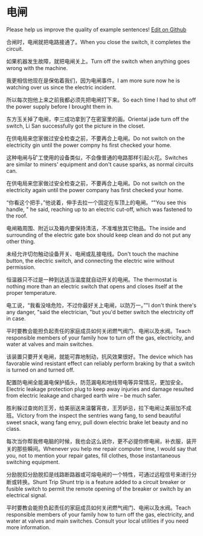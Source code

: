 # 电闸

Please help us improve the quality of example sentences! [Edit on Github](https://github.com/jiyushe/jiyu-example-sentence-source/blob/main/chinese/dianzha.md)

<p><span class="chinese">合闸时，电闸就把电路接通了。</span><span class="english">When you close the switch, it completes the circuit.</span></p>

<p><span class="chinese">如果机器发生故障，就把电闸关上。</span><span class="english">Turn off the switch when anything goes wrong with the machine.</span></p>

<p><span class="chinese">我更相信他现在是保佑着我们，因为电闸事件。</span><span class="english">I am more sure now he is watching over us since the electric incident.</span></p>

<p><span class="chinese">所以每次抱他上来之前我都必须先把电闸打下来。</span><span class="english">So each time I had to shut off the power supply before I brought them in.</span></p>

<p><span class="chinese">东方玉关掉了电闸，李三成功拿到了在密室里的画。</span><span class="english">Oriental jade turn off the switch, Li San successfully got the picture in the closet.</span></p>

<p><span class="chinese">在供电局来您家做过安全检查之前，不要再合上电闸。</span><span class="english">Do not switch on the electricity gin until the power compny hs first checked your home.</span></p>

<p><span class="chinese">这种电闸与矿工使用的设备类似，不会像普通的电路那样引起火花。</span><span class="english">Switches are similar to miners' equipment and don't cause sparks, as normal circuits can.</span></p>

<p><span class="chinese">在供电局来您家做过安全检查之前，不要再合上电闸。</span><span class="english">Do not switch on the electricity again until the power company has first checked your home.</span></p>

<p><span class="chinese">“你看这个把手，”他说着，伸手去拉一个固定在车顶上的电闸。“</span><span class="english">"You see this handle, " he said, reaching up to an electric cut-off, which was fastened to the roof.</span></p>

<p><span class="chinese">电闸箱周围、附近以及箱内要保持清洁，不准堆放其它物品。</span><span class="english">The inside and surrounding of the electric gate box should keep clean and do not put any other thing.</span></p>

<p><span class="chinese">未经允许切勿触动设备开关、电闸或乱接电线。</span><span class="english">Don't touch the machine button, the electric switch, and connecting the electric wire without permission.</span></p>

<p><span class="chinese">恒温器只不过是一种到达适当温度就自动开关的电闸。</span><span class="english">The thermostat is nothing more than an electric switch that opens and closes itself at the proper temperature.</span></p>

<p><span class="chinese">电工说，“我看没啥危险，不过你最好关上电闸，以防万一。”</span><span class="english">"I don't think there's any danger, "said the electrician, "but you'd better switch the electricity off in case.</span></p>

<p><span class="chinese">平时要教会能担负起责任的家庭成员如何关闭燃气阀门、电闸以及水阀。</span><span class="english">Teach responsible members of your family how to turn off the gas, electricity, and water at valves and main switches.</span></p>

<p><span class="chinese">该装置只要开关电闸，就能可靠地制动，抗风效果很好。</span><span class="english">The device which has favorable wind resistant effect can reliably perform braking by that a switch is turned on and turned off.</span></p>

<p><span class="chinese">配置防电闸全能漏电保护插头，防范漏电和地线带电等异常情况，更加安全。</span><span class="english">Electric leakage protection plug to keep away injuries and damage resulted from electric leakage and charged earth wire – be much safer.</span></p>

<p><span class="chinese">胜利躲过查岗的王芳，给美丽送来温馨宵夜，王芳妒忌，拉下电闸让美丽加不成班。</span><span class="english">Victory from the inspect the sentries wang fang, to send beautiful sweet snack, wang fang envy, pull down electric brake let beauty and no class.</span></p>

<p><span class="chinese">每次当你帮我修电脑的时候，我也会这么说你，更不必提你修电闸，补衣服，装开关的那些瞬间。</span><span class="english">Whenever you help me repair computer time, I would say that you, not to mention your repair gates, fill clothes, those instantaneous switching equipment.</span></p>

<p><span class="chinese">分励脱扣分励脱扣是线路断路器或可熔电闸的一个特性，可通过远程信号来进行分断或转换。</span><span class="english">Shunt Trip Shunt trip is a feature added to a circuit breaker or fusible switch to permit the remote opening of the breaker or switch by an electrical signal.</span></p>

<p><span class="chinese">平时要教会能担负起责任的家庭成员如何关闭燃气阀门、电闸以及水阀。</span><span class="english">Teach responsible members of your family how to turn off the gas, electricity, and water at valves and main switches. Consult your local utilities if you need more information.</span></p>

